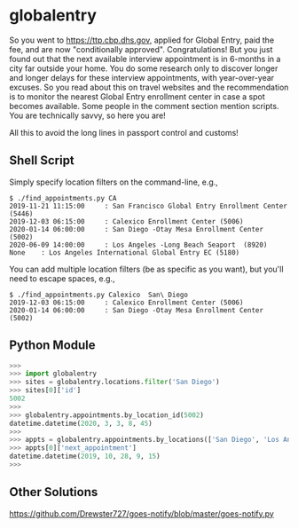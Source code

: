 # globalentry

So you went to https://ttp.cbp.dhs.gov, applied for Global Entry, paid the fee, and are now "conditionally approved". Congratulations! But you just found out that the next available interview appointment is in 6-months in a city far outside your home. You do some research only to discover longer and longer delays for these interview appointments, with year-over-year excuses. So you read about this on travel websites and the recommendation is to monitor the nearest Global Entry enrollment center in case a spot becomes available. Some people in the comment section mention scripts. You are technically savvy, so here you are!

All this to avoid the long lines in passport control and customs!


## Shell Script

Simply specify location filters on the command-line, e.g.,

```shell
$ ./find_appointments.py CA
2019-11-21 11:15:00     : San Francisco Global Entry Enrollment Center (5446)
2019-12-03 06:15:00     : Calexico Enrollment Center (5006)
2020-01-14 06:00:00     : San Diego -Otay Mesa Enrollment Center (5002)
2020-06-09 14:00:00     : Los Angeles -Long Beach Seaport  (8920)
None    : Los Angeles International Global Entry EC (5180)
```

You can add multiple location filters (be as specific as you want), but you'll need to escape spaces, e.g.,

```shell
$ ./find_appointments.py Calexico  San\ Diego
2019-12-03 06:15:00     : Calexico Enrollment Center (5006)
2020-01-14 06:00:00     : San Diego -Otay Mesa Enrollment Center (5002)
```

## Python Module

```python
>>> 
>>> import globalentry
>>> sites = globalentry.locations.filter('San Diego')
>>> sites[0]['id']
5002
>>> 
>>> globalentry.appointments.by_location_id(5002)
datetime.datetime(2020, 3, 3, 8, 45)
>>> 
>>> appts = globalentry.appointments.by_locations(['San Diego', 'Los Angeles'])
>>> appts[0]['next_appointment']
datetime.datetime(2019, 10, 28, 9, 15)
>>> 
```


## Other Solutions

https://github.com/Drewster727/goes-notify/blob/master/goes-notify.py

